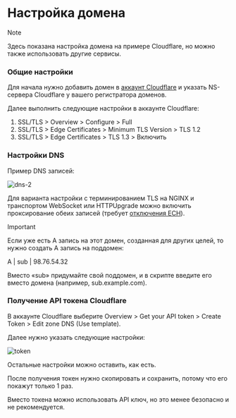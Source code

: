 # Настройка домена

> [!NOTE]
> Здесь показана настройка домена на примере Cloudflare, но можно также использовать другие сервисы.

### Общие настройки
Для начала нужно добавить домен в [аккаунт Cloudflare](https://dash.cloudflare.com) и указать NS-сервера Cloudflare у вашего регистратора доменов.

Далее выполнить следующие настройки в аккаунте Cloudflare: 
1) SSL/TLS > Overview > Configure > Full
2) SSL/TLS > Edge Certificates > Minimum TLS Version > TLS 1.2
3) SSL/TLS > Edge Certificates > TLS 1.3 > Включить

### Настройки DNS
Пример DNS записей:

![dns-2](https://github.com/user-attachments/assets/8f67a737-bb84-48bc-ba36-f56985e951d5)

Для варианта настройки с терминированием TLS на NGINX и транспортом WebSocket или HTTPUpgrade можно включить проксирование обеих записей (требует [отключения ECH](https://habr.com/ru/articles/856602/)).

> [!IMPORTANT]
> Если уже есть А запись на этот домен, созданная для других целей, то нужно создать А запись на поддомен:
>
> A | sub | 98.76.54.32
>
> Вместо «sub» придумайте свой поддомен, и в скрипте введите его вместо домена (например, sub.example.com).

### Получение API токена Cloudflare
В аккаунте Cloudflare выберите Overview > Get your API token > Create Token > Edit zone DNS (Use template).

Далее нужно указать следующие настройки:

![token](https://github.com/user-attachments/assets/e32a752b-faa5-4d14-9c8c-1745b59636e4)

Остальные настройки можно оставить, как есть.

После получения токен нужно скопировать и сохранить, потому что его покажут только 1 раз.

Вместо токена можно использовать API ключ, но это менее безопасно и не рекомендуется.
